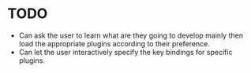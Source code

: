 TODO
====

- Can ask the user to learn what are they going to develop mainly then load the appropriate plugins according to their preference.
- Can let the user interactively specify the key bindings for specific plugins.

